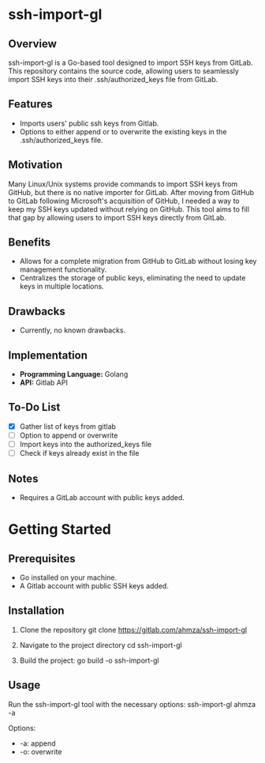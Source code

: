 # ssh-import-gl

## Overview
ssh-import-gl is a Go-based tool designed to import SSH keys from GitLab. This
repository contains the source code, allowing users to seamlessly import SSH
keys into their .ssh/authorized_keys file from GitLab.

## Features
- Imports users' public ssh keys from Gitlab.
- Options to either append or to overwrite the existing keys in the .ssh/authorized_keys file.

## Motivation
Many Linux/Unix systems provide commands to import SSH keys from GitHub, but
there is no native importer for GitLab. After moving from GitHub to GitLab
following Microsoft's acquisition of GitHub, I needed a way to keep my SSH keys
updated without relying on GitHub. This tool aims to fill that gap by allowing
users to import SSH keys directly from GitLab.

## Benefits
- Allows for a complete migration from GitHub to GitLab without losing key management functionality.
- Centralizes the storage of public keys, eliminating the need to update keys in multiple locations.

## Drawbacks
- Currently, no known drawbacks.

## Implementation
- **Programming Language:** Golang
- **API:** Gitlab API

## To-Do List
- [x] Gather list of keys from gitlab
- [ ] Option to append or overwrite
- [ ] Import keys into the authorized_keys file
- [ ] Check if keys already exist in the file

## Notes
- Requires a GitLab account with public keys added.

# Getting Started
## Prerequisites
- Go installed on your machine.
- A Gitlab account with public SSH keys added.

## Installation
1. Clone the repository
git clone https://gitlab.com/ahmza/ssh-import-gl

2. Navigate to the project directory
cd ssh-import-gl

3. Build the project:
go build -o ssh-import-gl

## Usage
Run the ssh-import-gl tool with the necessary options:
ssh-import-gl ahmza -a

Options:
- -a: append
- -o: overwrite
